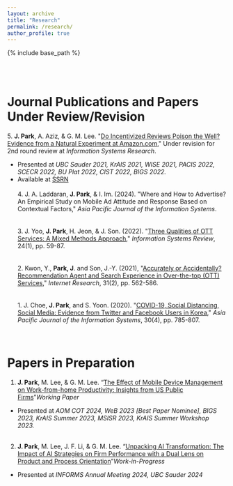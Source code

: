 ```yaml
---
layout: archive
title: "Research"
permalink: /research/
author_profile: true
---
```


{% include base_path %}

<br>
<br>

Journal Publications and Papers Under Review/Revision
======
  
5\. <b>J. Park</b>, A. Aziz, & G. M. Lee. "[Do Incentivized Reviews Poison the Well? Evidence from a Natural Experiment at Amazon.com](https://jaecheol-park.github.io/workingpapers/IncentivizedReviews)," Under revision for 2nd round review at <i>Information Systems Research</i>.  
- Presented at <i>UBC Sauder 2021, KrAIS 2021, WISE 2021, PACIS 2022, SCECR 2022, BU Plat 2022, CIST 2022, BIGS 2022.</i>
- Available at [SSRN](https://papers.ssrn.com/abstract=4718932)
<br><br>
4\. J. A. Laddaran, <b>J. Park</b>, & I. Im. (2024). "Where and How to Advertise? An Empirical Study on Mobile Ad Attitude and Response Based on Contextual Factors," <i>Asia Pacific Journal of the Information Systems</i>.  
<br><br>
3\. J. Yoo, <b>J. Park</b>, H. Jeon, & J. Son. (2022). "[Three Qualities of OTT Services: A Mixed Methods Approach](https://www.earticle.net/Article/A408905)," <i>Information Systems Review</i>, 24(1), pp. 59-87.  
<br><br>
2\. Kwon, Y., <b>Park, J</b>. and Son, J.-Y. (2021), "[Accurately or Accidentally? Recommendation Agent and Search Experience in Over-the-top (OTT) Services](https://www.emerald.com/insight/content/doi/10.1108/INTR-03-2020-0127/full/html)," <i>Internet Research</i>, 31(2), pp. 562-586.  
<br><br>
1\. J. Choe, <b>J. Park</b>, and S. Yoon. (2020). "[COVID-19, Social Distancing, Social Media: Evidence from Twitter and Facebook Users in Korea](https://www.earticle.net/Article/A387912)," <i>Asia Pacific Journal of the Information Systems</i>, 30(4), pp. 785-807.  
<br><br>

Papers in Preparation
======
  
1. <b>J. Park</b>, M. Lee, & G. M. Lee. “[The Effect of Mobile Device Management on Work-from-home Productivity: Insights from US Public Firms](https://jaecheol-park.github.io/workingpapers/MDM)”<i>Working Paper</i>
- Presented at <i>AOM COT 2024, WeB 2023 [Best Paper Nominee], BIGS 2023, KrAIS Summer 2023, MSISR 2023, KrAIS Summer Workshop 2023.</i>
<br><br>
2. <b>J. Park</b>, M. Lee, J. F. Li, & G. M. Lee. “[Unpacking AI Transformation: The Impact of AI Strategies on Firm Performance with a Dual Lens on Product and Process Orientation](https://jaecheol-park.github.io/workingpapers/AIOrientation)”<i>Work-in-Progress</i>
- Presented at <i>INFORMS Annual Meeting 2024, UBC Sauder 2024</i>
<br>

